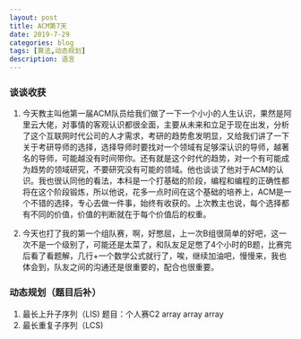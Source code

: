 ```yaml
---
layout: post
title: ACM第7天
date: 2019-7-29
categories: blog
tags: [算法,动态规划]
description: 语言
---
```


### 谈谈收获
 1. 今天教主叫他第一届ACM队员给我们做了一下一个小小的人生认识，果然是阿里云大佬，对事情的客观认识都很全面，主要从未来和立足于现在出发，分析了这个互联网时代公司的人才需求，考研的趋势愈发明显，又给我们讲了一下关于考研导师的选择，选择导师时要找对一个领域有足够深认识的导师，越著名的导师，可能越没有时间带你。还有就是这个时代的趋势，对一个有可能成为趋势的领域研究，不要研究没有可能的领域。他也谈谈了他对于ACM的认识。我也很认同他的看法，本科是一个打基础的阶段，编程和编程的正确性都将在这个阶段锻炼，所以他说，花多一点时间在这个基础的培养上，ACM是一个不错的选择，专心去做一件事，始终有收获的。上次教主也说，每个选择都有不同的价值，价值的判断就在于每个价值后的权重。

2. 今天也打了我的第一个组队赛，啊，好憋屈，上一次B组很简单的好吧，这一次不是一个级别了，可能还是太菜了，和队友足足憋了4个小时的B题，比赛完后看了看题解，几行+一个数学公式就行了，唉，继续加油吧，慢慢来，我也体会到，队友之间的沟通还是很重要的，配合也很重要。


### 动态规划（题目后补）
1. 最长上升子序列（LIS)
题目：个人赛C2 array array array<br>
2. 最长重复子序列（LCS)













